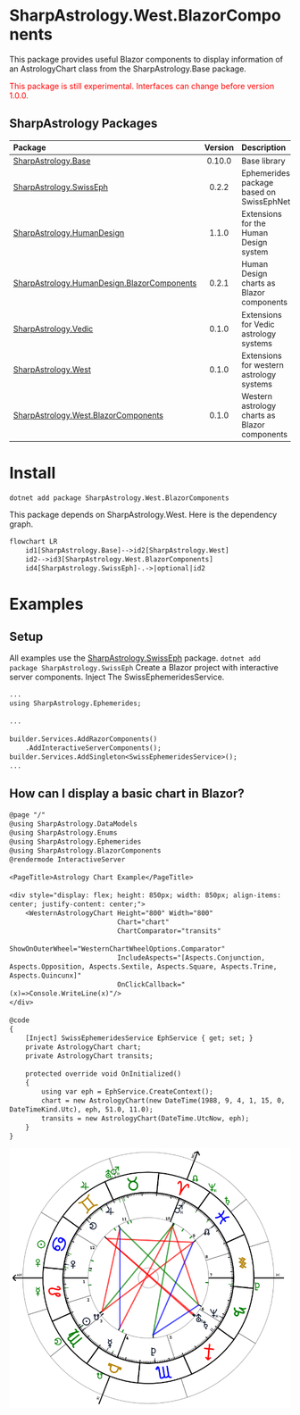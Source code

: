 # SharpAstrology.West.BlazorComponents

This package provides useful Blazor components to display information of an AstrologyChart class from the SharpAstrology.Base package.
<p style="color: red">This package is still experimental. Interfaces can change before version 1.0.0.</p>

## SharpAstrology Packages
| Package                                                                                                                | Version | Description                                   | Licence  |
|:-----------------------------------------------------------------------------------------------------------------------|:-------:|:----------------------------------------------|:--------:|
| [SharpAstrology.Base](https://github.com/CReizner/SharpAstrology.Base)                                                 | 0.10.0  | Base library                                  |   MIT    |
| [SharpAstrology.SwissEph](https://github.com/CReizner/SharpAstrology.SwissEph)                                         |  0.2.2  | Ephemerides package based on SwissEphNet      | AGPL-3.0 |
| [SharpAstrology.HumanDesign](https://github.com/CReizner/SharpAstrology.HumanDesign)                                   |  1.1.0  | Extensions for the Human Design system        |   MIT    |
| [SharpAstrology.HumanDesign.BlazorComponents](https://github.com/CReizner/SharpAstrology.HumanDesign.BlazorComponents) |  0.2.1  | Human Design charts as Blazor components      |   MIT    |
| [SharpAstrology.Vedic](https://github.com/CReizner/SharpAstrology.Vedic)                                               |  0.1.0  | Extensions for Vedic astrology systems        |   MIT    |
| [SharpAstrology.West](https://github.com/CReizner/SharpAstrology.West)                                                 |  0.1.0  | Extensions for western astrology systems      |   MIT    |
| [SharpAstrology.West.BlazorComponents](https://github.com/CReizner/SharpAstrology.West.BlazorComponents)               |  0.1.0  | Western astrology charts as Blazor components |   MIT    |

# Install
```dotnet add package SharpAstrology.West.BlazorComponents```

This package depends on SharpAstrology.West. Here is the dependency graph.

```mermaid
flowchart LR
    id1[SharpAstrology.Base]-->id2[SharpAstrology.West]
    id2-->id3[SharpAstrology.West.BlazorComponents]
    id4[SharpAstrology.SwissEph]-.->|optional|id2
```

# Examples
## Setup
All examples use the [SharpAstrology.SwissEph](https://github.com/CReizner/SharpAstrology.SwissEph) package.
```dotnet add package SharpAstrology.SwissEph```
Create a Blazor project with interactive server components. Inject The SwissEphemeridesService.
```razor
...
using SharpAstrology.Ephemerides;

...

builder.Services.AddRazorComponents()
    .AddInteractiveServerComponents();
builder.Services.AddSingleton<SwissEphemeridesService>();
...
```

## How can I display a basic chart in Blazor?
```razor
@page "/"
@using SharpAstrology.DataModels
@using SharpAstrology.Enums
@using SharpAstrology.Ephemerides
@using SharpAstrology.BlazorComponents
@rendermode InteractiveServer

<PageTitle>Astrology Chart Example</PageTitle>

<div style="display: flex; height: 850px; width: 850px; align-items: center; justify-content: center;">
    <WesternAstrologyChart Height="800" Width="800"
                           Chart="chart"
                           ChartComparator="transits"
                           ShowOnOuterWheel="WesternChartWheelOptions.Comparator"
                           IncludeAspects="[Aspects.Conjunction, Aspects.Opposition, Aspects.Sextile, Aspects.Square, Aspects.Trine, Aspects.Quincunx]"
                           OnClickCallback="(x)=>Console.WriteLine(x)"/>
</div>

@code
{
    [Inject] SwissEphemeridesService EphService { get; set; }
    private AstrologyChart chart;
    private AstrologyChart transits;
    
    protected override void OnInitialized()
    {
        using var eph = EphService.CreateContext();
        chart = new AstrologyChart(new DateTime(1988, 9, 4, 1, 15, 0, DateTimeKind.Utc), eph, 51.0, 11.0);
        transits = new AstrologyChart(DateTime.UtcNow, eph);
    }
}
```
![Astro Chart Example](.github_assets/astro_chart_with_transits.png)